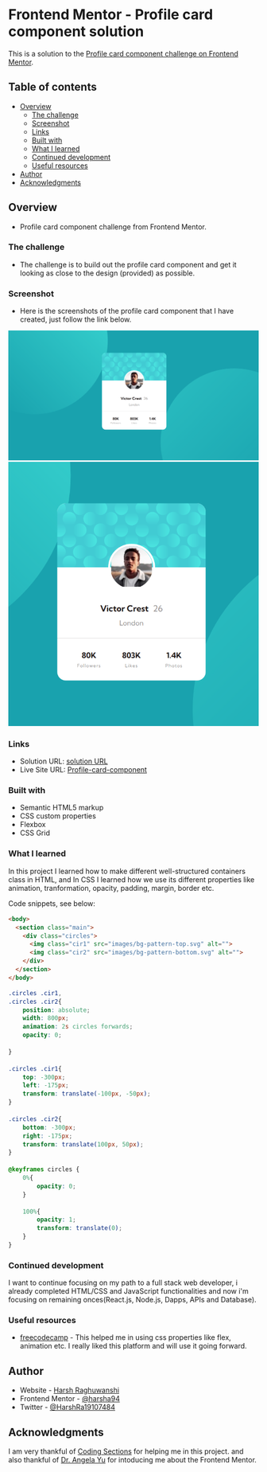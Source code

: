 # Frontend Mentor - Profile card component solution

This is a solution to the [Profile card component challenge on Frontend Mentor](https://www.frontendmentor.io/challenges/profile-card-component-cfArpWshJ). 

## Table of contents

- [Overview](#overview)
  - [The challenge](#the-challenge)
  - [Screenshot](#screenshot)
  - [Links](#links)
  - [Built with](#built-with)
  - [What I learned](#what-i-learned)
  - [Continued development](#continued-development)
  - [Useful resources](#useful-resources)
- [Author](#author)
- [Acknowledgments](#acknowledgments)


## Overview
- Profile card component challenge from Frontend Mentor.

### The challenge

- The challenge is to build out the profile card component and get it looking as close to the design (provided) as possible.

### Screenshot

- Here is the screenshots of the profile card component that I have created, just follow the link below.

![](./Screenshot.png)
![](./Screenshot(1).png)


### Links

- Solution URL: [solution URL](https://harsha094.github.io/Profile-Card-Component/)
- Live Site URL: [Profile-card-component](https://harsha094.github.io/Profile-Card-Component/)


### Built with

- Semantic HTML5 markup
- CSS custom properties
- Flexbox
- CSS Grid


### What I learned

In this project I learned how to make different well-structured containers class in HTML, and In CSS I learned how we use its different properties like animation, tranformation, opacity, padding, margin, border etc.

Code snippets, see below:

```html
<body>
  <section class="main">
    <div class="circles">
      <img class="cir1" src="images/bg-pattern-top.svg" alt="">
      <img class="cir2" src="images/bg-pattern-bottom.svg" alt="">
    </div>
  </section>
</body>
```

```css
.circles .cir1,
.circles .cir2{
    position: absolute;
    width: 800px;
    animation: 2s circles forwards;
    opacity: 0;
    
}

.circles .cir1{
    top: -300px;
    left: -175px;
    transform: translate(-100px, -50px);
}

.circles .cir2{
    bottom: -300px;
    right: -175px;
    transform: translate(100px, 50px);
}

@keyframes circles {
    0%{
        opacity: 0;
    }

    100%{
        opacity: 1;
        transform: translate(0);
    }
}
```

### Continued development

I want to continue focusing on my path to a full stack web developer, i already completed HTML/CSS and JavaScript functionalities and now i'm focusing on remaining onces(React.js, Node.js, Dapps, APIs and Database).


### Useful resources

- [freecodecamp](https://www.freecodecamp.org) - This helped me in using css properties like flex, animation etc. I really liked this platform and will use it going forward.

## Author

- Website - [Harsh Raghuwanshi](https://harsha094.github.io/personal-website/)
- Frontend Mentor - [@harsha94](https://www.frontendmentor.io/profile/harsha094)
- Twitter - [@HarshRa19107484](https://www.twitter.com/HarshRa19107484)


## Acknowledgments

I am very thankful of [Coding Sections](https://www.youtube.com/channel/UC8YimkS0Yw487d2kr9PEcsg) for helping me in this project.
and also thankful of [Dr. Angela Yu](https://twitter.com/yu_angela) for intoducing me about the Frontend Mentor.

